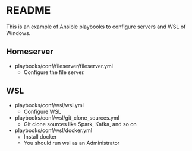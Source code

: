 # README

This is an example of Ansible playbooks to configure servers and WSL of Windows.

## Homeserver

* playbooks/conf/fileserver/fileserver.yml
  * Configure the file server.

## WSL

* playbooks/conf/wsl/wsl.yml
  * Configure WSL
* playbooks/conf/wsl/git_clone_sources.yml
  * Git clone sources like Spark, Kafka, and so on
* playbooks/conf/wsl/docker.yml
  * Install docker
  * You should run wsl as an Administrator
